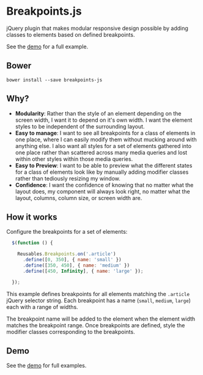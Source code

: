 # Breakpoints.js

jQuery plugin that makes modular responsive design possible by adding classes to elements based on defined breakpoints.

See the [demo](http://reusables.io/breakpoints.js/demo/) for a full example.



## Bower

```shell
bower install --save breakpoints-js
```



## Why?

+ __Modularity__: Rather than the style of an element depending on the screen width, I want it to depend
  on it's own width.
  I want the element styles to be independent of the surrounding layout.
+ __Easy to manage__: I want to see all breakpoints for a class of elements in one place, where I can
  easily modify them without mucking around with anything else. I also want all styles for a set of
  elements gathered into one place rather than scattered across many media queries and lost within
  other styles within those media queries.
+ __Easy to Preview__: I want to be able to preview what the different states for a class of elements
  look like by manually adding modifier classes rather than tediously resizing my window.
+ __Confidence__: I want the confidence of knowing that no matter what the layout does, my component
  will always look right, no matter what the layout, columns, column size, or screen width are.



## How it works

Configure the breakpoints for a set of elements:

```javascript
  $(function () {

    Reusables.Breakpoints.on('.article')
      .define([0, 350], { name: 'small' })
      .define([350, 450], { name: 'medium' })
      .define([450, Infinity], { name: 'large' });

  });
```

This example defines breakpoints for all elements matching the `.article` jQuery selector string.
Each breakpoint has a name (`small`, `medium`, `large`) each with a range of widths.

The breakpoint name will be added to the element when the element width matches the breakpoint range.
Once breakpoints are defined, style the modifier classes corresponding to the breakpoints.



## Demo

See the [demo](http://reusables.io/breakpoints.js/demo/) for full examples.
